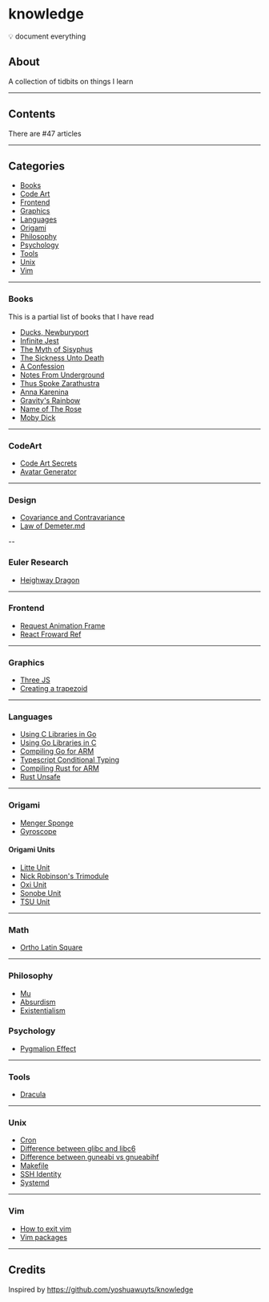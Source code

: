 # knowledge
💡 document everything

## About

A collection of tidbits on things I learn

---

## Contents

There are #47 articles

---

## Categories

- [Books](#books)
- [Code Art](#CodeArt)
- [Frontend](#Frontend)
- [Graphics](#graphics)
- [Languages](#languages)
- [Origami](#origami)
- [Philosophy](#philosophy)
- [Psychology](#psychology)
- [Tools](#tools)
- [Unix](#unix)
- [Vim](#vim)

---

### Books

This is a partial list of books that I have read

- [Ducks, Newburyport](/books/experimental/ducks-newburyport.yml)
- [Infinite Jest](/books/experimental/infinite-jest.yml)
- [The Myth of Sisyphus](/books/absurdism/the-myth-of-sisyphus.yml)
- [The Sickness Unto Death](/books/absurdism/the-sickness-unto-death.yml)
- [A Confession](/books/existentialism/a-confession.yml)
- [Notes From Underground](/books/existentialism/notes-from-underground.yml)
- [Thus Spoke Zarathustra](/books/philosophy/thus-spoke-zarathustra.yml)
- [Anna Karenina](/books/realism/anna-karenina.yml)
- [Gravity's Rainbow](/books/fiction/gravity-s-rainbow.yml)
- [Name of The Rose](/books/fiction/name-of-the-rose.yml)
- [Moby Dick](/books/fiction/moby-dick.yml)

---

### CodeArt

- [Code Art Secrets](/code-art/code-art-secrets.md)
- [Avatar Generator](/code-art/avatar-generator.md)

---

### Design

- [Covariance and Contravariance](/design/covariance-and-contravariance.md)
- [Law of Demeter.md](/design/law-of-demeter.md)

--

### Euler Research

- [Heighway Dragon](/euler-research/heighway-dragon/README.md)

---

### Frontend

- [Request Animation Frame](/frontend/browser/raf.md)
- [React Froward Ref](/frontend/react/forward-ref.md)

---

### Graphics

- [Three JS](/graphics/three-js.md)
- [Creating a trapezoid](/graphics/creating-a-trapezoid.md)

---

### Languages

- [Using C Libraries in Go](/languages/go/cgo/using-c-libraries-in-go.md)
- [Using Go Libraries in C](/languages/go/cgo/using-go-libraries-in-c.md)
- [Compiling Go for ARM](/languages/go/cross-compilation/ARM.md)
- [Typescript Conditional Typing](/languages/typescript/conditional-typing.md)
- [Compiling Rust for ARM](/languages/rust/cross-compilation/ARM.md)
- [Rust Unsafe](/languages/rust/unsafe.md)

---

### Origami

- [Menger Sponge](/origami/fractals/menger-sponge.md)
- [Gyroscope](/origami/cubes/gyroscope.md)

#### Origami Units

- [Litte Unit](origami/units/little-unit.md)
- [Nick Robinson's Trimodule](origami/units/nick-trimodule.md)
- [Oxi Unit](origami/units/oxi.md)
- [Sonobe Unit](origami/units/sonobe.md)
- [TSU Unit](origami/units/tsu.md)

---

### Math

- [Ortho Latin Square](/math/ortho-latin-square.md)

---

### Philosophy

- [Mu](/philosophy/mu.md)
- [Absurdism](/philosophy/absurdism.md)
- [Existentialism](/philosophy/existentialism.md)

### Psychology

- [Pygmalion Effect](/psychology/pygmalion-effect.md)

---

### Tools

- [Dracula](/tools/dracula.md)

---

### Unix

- [Cron](/unix/cron.md)
- [Difference between glibc and libc6](/unix/diff-libgc-and-libc6.md)
- [Difference between guneabi vs gnueabihf](/unix/gnueabi-vs-gnueabihf.md)
- [Makefile](/unix/makefile.md)
- [SSH Identity](/unix/ssh-identity.md)
- [Systemd](unix/systemd.md)

---

### Vim

- [How to exit vim](/vim/how-to-close.md)
- [Vim packages](/vim/vim-packages.md)

---

## Credits

Inspired by https://github.com/yoshuawuyts/knowledge
